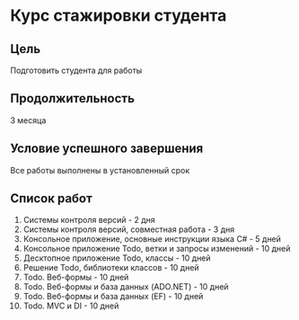 # Курс стажировки студента
## Цель
Подготовить студента для работы
## Продолжительность
3 месяца
## Условие успешного завершения
Все работы выполнены в установленный срок
## Список работ
1. Системы контроля версий - 2 дня
2. Системы контроля версий, совместная работа - 3 дня
3. Консольное приложение, основные инструкции языка C# - 5 дней
4. Консольное приложение Todo, ветки и запросы изменений - 10 дней
5. Десктопное приложение Todo, классы - 10 дней
6. Решение Todo, библиотеки классов - 10 дней
7. Todo. Веб-формы - 10 дней
8. Todo. Веб-формы и база данных (ADO.NET) - 10 дней
9. Todo. Веб-формы и база данных (EF) - 10 дней
10. Todo. MVC и DI - 10 дней
